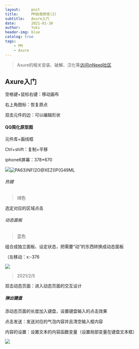 ```yaml
---
layout:     post
title:      PM自我修炼(2)
subtitle:   Axure入门
date:       2021-01-30
author:     Yuki
header-img: blue
catalog: true
tags:
    - PM
    - Axure
---
```


> Axure的相关安装、破解、汉化等[访问inNeed社区](https://www.inneed.club/resources/detail/y6vb408gnr)

## Axure入门

空格键+鼠标右键：移动画布

右上角图标：恢复原点

双击元件的边：可以编辑形状



#### QQ简化原型图

元件库+画线框

Ctrl+shift：复制+平移

iphone6屏幕：378*670

![](https://s3.ax1x.com/2021/01/31/yEXBt0.png)![PA63}NF(2O@XEZ{IP{G49ML](https://s3.ax1x.com/2021/01/31/yEX0kq.png)

###### 热键

> 绿色

选定对应的区域点击

###### 动态面板

> 蓝色

组合成独立面板、设定状态，把需要“动”的东西转换成动态面板

（左移动：x:-376

![](https://s3.ax1x.com/2021/01/31/yEXlkt.png)

>  2021/2/5

双击动态页面：进入动态页面的交互设计

##### 弹出键盘

添动态页面的长度加入键盘，设置键盘输入的点击效果

点击发送：发送对应的气泡内容并且清空输入框内容

内容的设置：设置文本的内容函数变量（设置局部变量在键盘文本框）

![](http://m.qpic.cn/psc?/V12k6iOZ1Rqtu7/45NBuzDIW489QBoVep5mcQKfjusButFA1PC1*WgC*oS78C08Dlxy7bkMFctPQVbFG6b1sgD6x2Oy5LiXy8L92.3ReU6mGjPdSgpi*UXxw.g!/b&bo=mAMLAgAAAAADF6A!&rf=viewer_4)